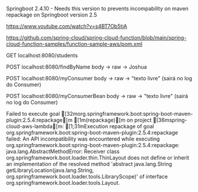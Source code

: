 


Springboot
2.4.10 - Needs this version to prevents incompability on maven repackage on Springboot version 2.5

https://www.youtube.com/watch?v=s4BT7Ob5tjA


https://github.com/spring-cloud/spring-cloud-function/blob/main/spring-cloud-function-samples/function-sample-aws/pom.xml


GET
localhost:8080/students


POST
localhost:8080/findByName
body -> raw -> Joshua

POST
localhost:8080/myConsumer
body -> raw -> "texto livre" (sairá no log do Consumer)

POST
localhost:8080/myConsumerBean
body -> raw -> "texto livre" (sairá no log do Consumer)



Failed to execute goal [32morg.springframework.boot:spring-boot-maven-plugin:2.5.4:repackage[m [1m(repackage)[m on project [36mspring-cloud-aws-lambda[m: [1;31mExecution repackage of goal org.springframework.boot:spring-boot-maven-plugin:2.5.4:repackage failed: An API incompatibility was encountered while executing org.springframework.boot:spring-boot-maven-plugin:2.5.4:repackage: java.lang.AbstractMethodError: Receiver class org.springframework.boot.loader.thin.ThinLayout does not define or inherit an implementation of the resolved method 'abstract java.lang.String getLibraryLocation(java.lang.String, org.springframework.boot.loader.tools.LibraryScope)' of interface org.springframework.boot.loader.tools.Layout.
